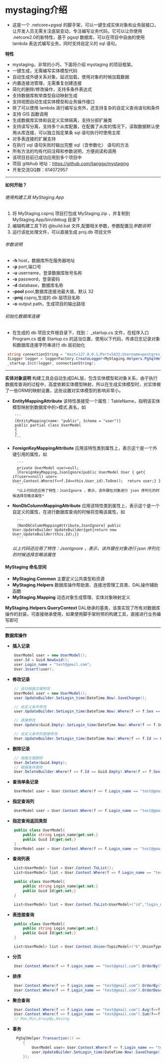 # mystaging介绍
* 这是一个 .netcore+pgsql 的脚手架，可以一键生成实体对象和业务层接口，让开发人员无需关注底层变动，专注编写业务代码，它可以让你使用 .netcore2.0的新特性，基于 pgsql 数据库，可以在项目中自由的使用 lambda 表达式编写业务，同时支持自定义的 sql 语句。

**特性**
* mystaging，非常的小巧，下面将介绍 mystaging 的项目框架。
* 一键生成，无需编写实体模型代码
* 自动生成外键关系对象，延迟加载，使用对象的时候加载数据
* 内置连接池管理，无需重复创建连接
* 简化的删除/修改操作，支持多条件表达式
* 支持数据库枚举类型自动映射生成
* 支持视图自动生成实体模型和业务操作接口
* 除了可以使用 lambda 进行编写业务外，还支持复杂的自定义查询语句和条件
* 支持 GIS 函数调用
* 生成数据库实体和自定义实体隔离，支持分部扩展类
* 支持读写分离，支持多个从库配置，在配置了从库的情况下，读取数据默认使用从库连接，可以独立指定某条 sql 语句执行时使用主库
* 对多表连接的扩展支持
* 在执行 sql 语句失败时输出完整 sql（含参数化） 语句的方法
* 所有方法的均有代码注释和参数说明，方便阅读和调用
* 该项目目前已成功应用到多个项目中
* 项目 gitbhub 地址：<https://github.com/lianggx/mystaging>
* 开发交流QQ群：614072957

---

**如何开始？**

###### 使用构建工具 MyStaging.App
  1. 将 MyStaging.csproj 项目打包成 MyStaging.zip ，并复制到 MyStaging.App/bin/debug 目录下
  2. 编辑构建工具下的 @build.bat 文件,配置相关参数，参数配置见*参数说明*
  3. 运行该批处理文件，可以直接生成 proj.db 项目文件
     
###### 参数说明
   * **-h** host，数据库所在服务器地址
   * **-p** port,端口号
   * **-u** username，登录数据库账号名称
   * **-a** password，登录密码
   * **-d** database，数据库名称
   * **-pool** pool,数据库连接池最大值，默认 32
   * **-proj** csproj,生成的 db 层项目名称
   * **-o** output path，生成项目的输出路径

###### 初始化数据库连接
* 在生成的 db 项目文件根目录下，找到： _startup.cs 文件，在程序入口 Program.cs 或者  Startup.cs 的适当位置，使用以下代码，传递日志记录对象和数据库连接字符串进行 db 层初始化
``` C#
 string connectionString = "Host=127.0.0.1;Port=5432;Username=postgres;Password=123456;Database=your db;Pooling=true;Maximum Pool Size=100";
 ILogger logger = loggerFactory.CreateLogger<MyStaging.Helpers.PgSqlHelper>();
 _startup.Init(logger, connectionString);
```

---

**实体对象说明**
   构建工具会自动生成DAL层，包含实体模型和对象关系，由于执行数据库查询的过程中，高度依赖实体模型映射，所以在生成实体模型时，对实体做了一些ORM的映射设置，这些设置对实体模型的影响非常小。
    

 * **EntityMappingAttribute**
        该特性类接受一个属性：TableName，指明该实体模型映射到数据库中的>模式.表名，如

        ```
        [EntityMapping(name: "public", Schema = "user")]
        public partial class UserModel
        {
        }
        ```
        

* **ForeignKeyMappingAttribute**
        应用该特性类到属性上，表示这个是一个外键引用的属性，如

        ```
        private UserModel user=null;
        [ForeignKeyMapping,JsonIgnore]public UserModel User { get{ if(user==null) user= User.Context.Where(f=>f.Id==this.User_id).ToOne();  return user;} }
        ```
        *以上代码还应用了特性：JsonIgnore ，表示，该外键在对象进行 json 序列化的时候选择忽略该属性*



* **NonDbColumnMappingAttribute**
        应用该特性类到属性上，表示这个是一个自定义的属性，在进行数据库查询的时候将忽略该属性，如

        ```
        [NonDbColumnMappingAttribute,JsonIgnore] public  User.UpdateBuilder UpdateBuilder{get{return new User.UpdateBuilder(this.Id);}}
        ```
        
  *以上代码还应用了特性：JsonIgnore ，表示，该外键在对象进行 json 序列化的时候选择忽略该属性*



#### MyStaging 命名空间

*  **MyStaging.Common**  主要定义公共类型和资源
* **MyStaging.Helpers**     数据库操作帮助类、连接池管理工具类、DAL操作辅助函数
* **MyStaging.Mapping**  动态对象生成管理、实体对象映射定义

**MyStaging.Helpers.QueryContext**
    DAL继承的基类，该类实现了所有对数据库操作的封装，可直接继承使用，如果使用脚手架附带的构建工具，直接进行业务编写即可

---

**数据库操作**


* **插入记录**

``` C#
    UserModel user = new UserModel();
    user.Id = Guid.NewGuid();
    user.Login_name = "test@gmail.com";
    User.Insert(user);
```


* **修改记录**

``` C#
    // 自动根据主键修改
    UserModel user = new UserModel();
    user.UpdateBuilder.SetLogin_time(DateTime.Now).SaveChange(); 

    // 自定义条件修改
    user.UpdateBuilder.SetLogin_time(DateTime.Now).Where(f => f.Sex == true).SaveChange();

    // 直接修改
    User.Update(Guid.Empty).SetLogin_time(DateTime.Now).Where(f => f.Sex == true).SaveChange();

    // 自定义条件的直接修改
    User.UpdateBuilder.SetLogin_time(DateTime.Now).Where(f => f.Id == Guid.Empty).Where(f => f.Sex == true).SaveChange();
```


* **删除记录**

``` C#
    // 根据主键删除
    User.Delete(Guid.Empty);
    // 根据条件删除
    User.DeleteBuilder.Where(f => f.Id == Guid.Empty).Where(f => f.Sex == true).SaveChange();
```


* **查询单条记录**

``` C#
    UserModel user = User.Context.Where(f => f.Login_name == "test@gmail.com").ToOne();
```



* **指定查询列**

``` C#
    UserModel user = User.Context.Where(f => f.Login_name == "test@gmail.com").ToOne("id","login_name");
```


* **指定查询返回类型**

``` C#
    public class UserModel{
        public string Login_name{get;set;}
        public Guid Id{get;set;}
    }
    UserModel user = User.Context.Where(f => f.Login_name == "test@gmail.com").ToOne<UserModel>("id","login_name");
```


* **查询列表**

``` C#
    List<UserModel> list = User.Context.ToList();
    List<UserModel> list = User.Context.Where(f => f.Login_name == "test@gmail.com").ToList();    

    public class UserModel{
        public string Login_name{get;set;}
        public Guid Id{get;set;}
    }

    List<UserModel> list = User.Context.ToList<UserModel>("id","login_name");

```


* **表连接查询**

``` C#
    public class UserModel{
        public string Login_name{get;set;}
        public Guid Id{get;set;}
    }

    List<UserModel> list = User.Context.Union<TopicModel>("b",UnionType.INNER_JOIN,(a,b)=>a.Id==b.User_Id).Where(a=>a.Id=Guid.Empty).Where<TopicModel>(b=>b.Publish==true).ToList<UserModel>("id","login_name");

```


* **分页**

``` C#
    User.Context.Where(f => f.Login_name == "test@gmail.com").OrderBy(f=>f.State).Page(1,10);
```


* **排序**

``` C#
    User.Context.Where(f => f.Login_name == "test@gmail.com").OrderBy(f=>f.State);
    User.Context.Where(f => f.Login_name == "test@gmail.com").OrderDescing(f=>f.State);
```


* **聚合查询**

``` C#
    User.Context.Where(f => f.Login_name == "test@gmail.com").Avg(f=>f.Age);
    User.Context.Where(f => f.Login_name == "test@gmail.com").Sum(f=>f.Blance);
    // Max,Min,GroupBy,Having
```



* **事务**

``` C#
     PgSqlHelper.Transaction(() =>
        {
            UserModel user= User.Context.Where(f => f.Login_name == "test@gmail.com").ToOne();
            user.UpdateBuilder.SetLogin_time(DateTime.Now).SaveChange();
        });
```